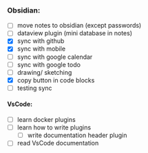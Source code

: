 ### Obsidian:

 - [ ] move notes to obsidian (except passwords)
 - [ ] dataview plugin (mini database in notes)
 - [x] sync with github
 - [x] sync with mobile
 - [ ] sync with google calendar
 - [ ] sync with google todo 
 - [ ] drawing/ sketching
 - [x] copy button in code blocks
 - [ ] testing sync

#### VsCode:

 - [ ] learn docker plugins
 - [ ] learn how to write plugins
	 - [ ] write documentation header plugin
 - [ ] read VsCode documentation